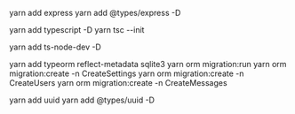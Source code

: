 yarn add express
yarn add @types/express -D

yarn add typescript -D 
yarn tsc --init

yarn add ts-node-dev -D

yarn add typeorm reflect-metadata sqlite3
yarn orm migration:run
yarn orm migration:create -n CreateSettings
yarn orm migration:create -n CreateUsers
yarn orm migration:create -n CreateMessages


yarn add uuid
yarn add @types/uuid -D

